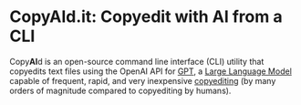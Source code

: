 # Copy**AI**d.it: Copyedit with AI from a CLI

Copy**AI**d is an open-source command line interface (CLI) utility
that copyedits text files using the OpenAI API for
[GPT](https://en.wikipedia.org/wiki/Generative_pre-trained_transformer),
a [Large Language Model](https://en.wikipedia.org/wiki/Large_language_model)
capable of frequent, rapid, and very inexpensive
[copyediting](https://en.wikipedia.org/wiki/Copy_editing)
(by many orders of magnitude compared to copyediting by humans).

